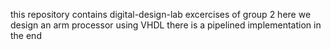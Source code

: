 this repository contains digital-design-lab excercises of group 2
here we design an arm processor using VHDL
there is a pipelined implementation in the end
